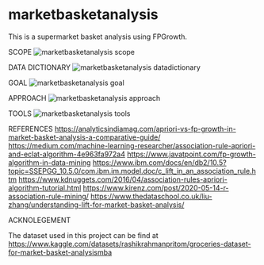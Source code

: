 # marketbasketanalysis
This is a supermarket basket analysis using FPGrowth.


SCOPE
![marketbasketanalysis scope](https://github.com/domingosdeeulariadumba/marketbasketanalysis/assets/110714056/0675c4c0-028e-4efb-bbab-560f0b1030e7)


DATA DICTIONARY
![marketbasketanalysis datadictionary](https://github.com/domingosdeeulariadumba/marketbasketanalysis/assets/110714056/f40eee13-fa83-41e1-8041-249343b3f1b3)


GOAL
![marketbasketanalysis goal](https://github.com/domingosdeeulariadumba/marketbasketanalysis/assets/110714056/af4ddce7-a588-48a3-82ba-f962b4581b59)

APPROACH
![marketbasketanalysis approach](https://github.com/domingosdeeulariadumba/marketbasketanalysis/assets/110714056/6545cb7e-87e0-44d7-862d-fd2a7517ad4d)



TOOLS
![marketbasketanalysis tools](https://github.com/domingosdeeulariadumba/marketbasketanalysis/assets/110714056/f1c8e730-45a8-40ac-9f15-5d1bde0918a3)


REFERENCES
https://analyticsindiamag.com/apriori-vs-fp-growth-in-market-basket-analysis-a-comparative-guide/
https://medium.com/machine-learning-researcher/association-rule-apriori-and-eclat-algorithm-4e963fa972a4
https://www.javatpoint.com/fp-growth-algorithm-in-data-mining
https://www.ibm.com/docs/en/db2/10.5?topic=SSEPGG_10.5.0/com.ibm.im.model.doc/c_lift_in_an_association_rule.htm
https://www.kdnuggets.com/2016/04/association-rules-apriori-algorithm-tutorial.html
https://www.kirenz.com/post/2020-05-14-r-association-rule-mining/
https://www.thedataschool.co.uk/liu-zhang/understanding-lift-for-market-basket-analysis/

ACKNOLEGEMENT

The dataset used in this project can be find at https://www.kaggle.com/datasets/rashikrahmanpritom/groceries-dataset-for-market-basket-analysismba
